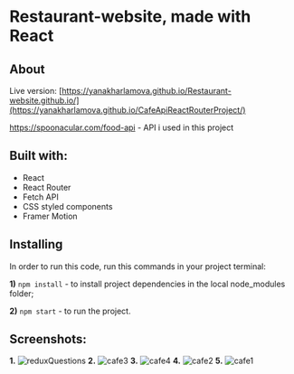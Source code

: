 
# Restaurant-website, made with React
## About 

Live version: [https://yanakharlamova.github.io/Restaurant-website.github.io/](https://yanakharlamova.github.io/CafeApiReactRouterProject/)

https://spoonacular.com/food-api - API i used in this project

## Built with:
* React
* React Router
* Fetch API
* CSS styled components
* Framer Motion

## Installing
In order to run this code, run this commands in your project terminal:

**1)** `npm install` - to install project dependencies in the local node_modules folder;

**2)** `npm start` - to run the project.
## Screenshots:
**1.**
![reduxQuestions](https://user-images.githubusercontent.com/58036292/174498914-d340dc79-df3a-4028-b67b-ef30bbe43d8a.PNG)
**2.**
![cafe3](https://user-images.githubusercontent.com/58036292/174499897-d4deaeaa-da0e-464f-a356-abaa47c3970d.png)
**3.**
![cafe4](https://user-images.githubusercontent.com/58036292/174499900-3c153416-0747-42ac-905c-7b5b0b3cf488.png)
**4.**
![cafe2](https://user-images.githubusercontent.com/58036292/174499903-35fe6448-5f3d-47d8-98e9-b4b7d07c9ba4.png)
**5.**
![cafe1](https://user-images.githubusercontent.com/58036292/174499901-76fd61d8-f692-4b80-8637-f7fd0f13aa04.png)

